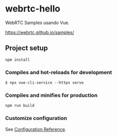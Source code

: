 # webrtc-hello

WebRTC Samples usando Vue.

https://webrtc.github.io/samples/

## Project setup
```
npm install
```

### Compiles and hot-reloads for development
```
$ npx vue-cli-service --https serve

```

### Compiles and minifies for production
```
npm run build
```

### Customize configuration
See [Configuration Reference](https://cli.vuejs.org/config/).
